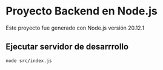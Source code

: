 # Proyecto Backend en Node.js

Este proyecto fue generado con Node.js versión 20.12.1

## Ejecutar servidor de desarrrollo

```bash
node src/index.js
```

